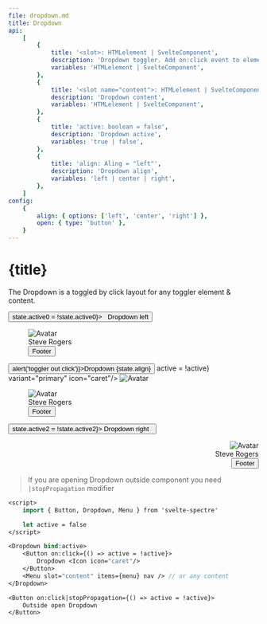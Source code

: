 ```yaml
---
file: dropdown.md
title: Dropdown
api:
    [
        {
            title: '<slot>: HTMLelement | SvelteComponent',
            description: 'Dropdown toggler. Add on:click event to element inside for handle active state.',
            variables: 'HTMLelement | SvelteComponent',
        },
        {
            title: '<slot name="content">: HTMLelement | SvelteComponent',
            description: 'Dropdown content',
            variables: 'HTMLelement | SvelteComponent',
        },
        {
            title: 'active: boolean = false',
            description: 'Dropdown active',
            variables: 'true | false',
        },
        {
            title: 'align: Aling = "left"',
            description: 'Dropdown align',
            variables: 'left | center | right',
        },
    ]
config:
    {
        align: { options: ['left', 'center', 'right'] },
        open: { type: 'button' },
    }
---
```


<script>
    import { base } from '$app/paths';
    import {Avatar, Button, ButtonGroup, Col, Dropdown, Icon, IconButton, Grid, Menu, Tile} from '$lib'
    import Knobs from '../../knobs.svelte'

    let menu = [
            { divider: `TOP` },
            { text: `top_left`, active: true },
            { text: `top_center`, checkbox: true },
            { text: `top_right`, badge: 2 },
            { divider: `CENTER` },
            { text: `center_left`, icon: 'link' },
            { text: `center_center`, switch: true },
            { text: `center_right`, badge: 'badge', checkbox: true },
            { divider: `BOTTOM` },
            { text: `bottom_left`, radio: true },
            { text: `bottom_center`, radio: true },
            { text: `bottom_right`, radio: true },
        ],
        active = false,
        state = {open: () => active = !active, align: 'left'}
</script>

# {title}

The Dropdown is a toggled by click layout for any toggler element & content.

<p>
    <Grid stack>
        <Col col="auto">
            <Dropdown bind:active={state.active0} align="left">
                <Button on:click={() => state.active0 = !state.active0}>
                    <Icon icon="caret"/>&nbsp; Dropdown left
                </Button>
                <Menu slot="content" items={menu} nav>
                    <Tile slot="header">
                        <Avatar slot="icon">
                            <img class="avatar" src="{base}/img/avatar-4.png" alt="Avatar" />
                        </Avatar>
                        <div slot="title" class="tile-content">Steve Rogers</div>
                    </Tile>
                    <Button slot="footer" block variant="primary">Footer</Button>
                </Menu>
            </Dropdown>
        </Col>
        <Col col="auto" mx="auto">
            <Dropdown bind:active align={state.align}>
               <ButtonGroup>
                    <Button variant="primary" on:click={() => alert('toggler out click')}>Dropdown {state.align}</Button>
                    <IconButton on:click={() => active = !active} variant="primary" icon="caret"/>
                </ButtonGroup>
                <Avatar slot="icon">
                    <img class="avatar" src="{base}/img/avatar-4.png" alt="Avatar" />
                </Avatar>
                <Menu slot="content" items={menu} nav>
                    <Tile slot="header">
                        <Avatar slot="icon">
                            <img class="avatar" src="{base}/img/avatar-4.png" alt="Avatar" />
                        </Avatar>
                        <div slot="title" class="tile-content">Steve Rogers</div>
                    </Tile>
                    <Button slot="footer" block variant="primary">Footer</Button>
                </Menu>
            </Dropdown>
        </Col>
        <Col col="auto">
            <Dropdown active={state.active2} align="right">
                <Button variant="primary" on:click={() => state.active2 = !state.active2}>
                    Dropdown right &nbsp;<Icon icon="caret"/>
                </Button>
                <Menu slot="content" items={menu} nav>
                    <Tile slot="header">
                        <Avatar slot="icon">
                            <img class="avatar" src="{base}/img/avatar-4.png" alt="Avatar" />
                        </Avatar>
                        <div slot="title" class="tile-content">Steve Rogers</div>
                    </Tile>
                    <Button slot="footer" block variant="primary">Footer</Button>
                </Menu>
            </Dropdown>
        </Col>
    </Grid>
</p>

<p>
    <Knobs bind:state={state} {config}/>
</p>

> If you are opening Dropdown outside component you need `|stopPropagation`
> modifier

```sv
<script>
    import { Button, Dropdown, Menu } from 'svelte-spectre'

    let active = false
</script>

<Dropdown bind:active>
    <Button on:click={() => active = !active}>
        Dropdown <Icon icon="caret"/>
    </Button>
    <Menu slot="content" items={menu} nav /> // or any content
</Dropdown>

<Button on:click|stopPropagation={() => active = !active}>
    Outside open Dropdown
</Button>
```
